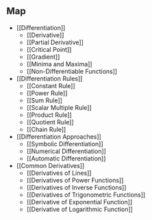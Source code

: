 ## Map

- [[Differentiation]]
	- [[Derivative]]
	- [[Partial Derivative]]
	- [[Critical Point]]
	- [[Gradient]]
	- [[Minima and Maxima]]
	- [[Non-Differentiable Functions]]
- [[Differentiation Rules]]
	- [[Constant Rule]]
	- [[Power Rule]]
	- [[Sum Rule]]
	- [[Scalar Multiple Rule]]
	- [[Product Rule]]
	- [[Quotient Rule]]
	- [[Chain Rule]]
- [[Differentiation Approaches]]
	- [[Symbolic Differentiation]]
	- [[Numerical Differentiation]]
	- [[Automatic Differentiation]]
- [[Common Derivatives]]
	- [[Derivatives of Lines]]
	- [[Derivatives of Power Functions]]
	- [[Derivatives of Inverse Functions]]
	- [[Derivatives of Trigonometric Functions]]
	- [[Derivative of Exponential Function]]
	- [[Derivative of Logarithmic Function]]
